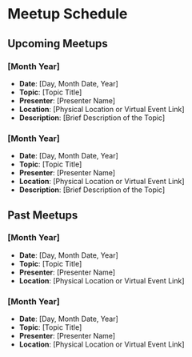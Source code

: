 # Meetup Schedule

## Upcoming Meetups

### [Month Year]

- **Date**: [Day, Month Date, Year]
- **Topic**: [Topic Title]
- **Presenter**: [Presenter Name]
- **Location**: [Physical Location or Virtual Event Link]
- **Description**: [Brief Description of the Topic]

### [Month Year]

- **Date**: [Day, Month Date, Year]
- **Topic**: [Topic Title]
- **Presenter**: [Presenter Name]
- **Location**: [Physical Location or Virtual Event Link]
- **Description**: [Brief Description of the Topic]

## Past Meetups

### [Month Year]

- **Date**: [Day, Month Date, Year]
- **Topic**: [Topic Title]
- **Presenter**: [Presenter Name]
- **Location**: [Physical Location or Virtual Event Link]

### [Month Year]

- **Date**: [Day, Month Date, Year]
- **Topic**: [Topic Title]
- **Presenter**: [Presenter Name]
- **Location**: [Physical Location or Virtual Event Link]
